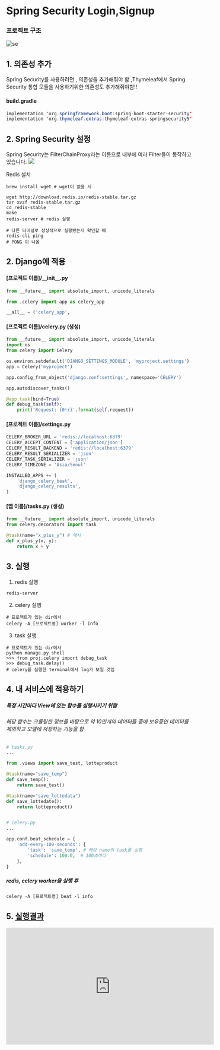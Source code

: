 # Spring Security Login,Signup

### 프로젝트 구조
![se](https://user-images.githubusercontent.com/65895403/103454952-0e5fef00-4d2c-11eb-9b97-ba44a774c717.PNG)


## 1. 의존성 추가
Spring Security를 사용하려면 , 의존성을 추가해줘야 함 ,Thymeleaf에서 Spring Security 통합 모듈을 사용하기위한 의존성도 추가해줘야함!!
#### build.gradle
``` java
implementation 'org.springframework.boot:spring-boot-starter-security'
implementation 'org.thymeleaf.extras:thymeleaf-extras-springsecurity5'
```
## 2. Spring Security 설정
Spring Security는 FilterChainProxy라는 이름으로 내부에 여러 Filter들이 동작하고 있습니다.
<img src="https://godekdls.github.io/images/springsecurity/securityfilterchain.png">





Redis 설치
``` termianl
brew install wget # wget이 없을 시

wget http://download.redis.io/redis-stable.tar.gz
tar xvzf redis-stable.tar.gz
cd redis-stable
make
redis-server # redis 실행

# 다른 터미널로 정상적으로 실행됐는지 확인할 때
redis-cli ping
# PONG 이 나옴
```

## 2. Django에 적용
#### [프로젝트 이름]/_\_init__.py
``` python
from __future__ import absolute_import, unicode_literals

from .celery import app as celery_app

__all__ = ('celery_app',
```

#### [프로젝트 이름]/celery.py (생성)
``` python
from __future__ import absolute_import, unicode_literals
import os
from celery import Celery

os.environ.setdefault('DJANGO_SETTINGS_MODULE', 'myproject.settings')
app = Celery('myproject')

app.config_from_object('django.conf:settings', namespace='CELERY')

app.autodiscover_tasks()

@app.task(bind=True)
def debug_task(self):
    print('Request: {0!r}'.format(self.request))
```

#### [프로젝트 이름]/settings.py
``` python
CELERY_BROKER_URL = 'redis://localhost:6379'
CELERY_ACCEPT_CONTENT = ['application/json']
CELERY_RESULT_BACKEND = 'redis://localhost:6379'
CELERY_RESULT_SERIALIZER = 'json'
CELERY_TASK_SERIALIZER = 'json'
CELERY_TIMEZONE = 'Asia/Seoul'

INSTALLED_APPS += (
    'django_celery_beat',
    'django_celery_results',
)
```

#### [앱 이름]/tasks.py (생성)
``` python
from __future__ import absolute_import, unicode_literals
from celery.decorators import task

@task(name="x_plus_y") # 예시
def x_plus_y(x, y):
    return x + y
```


## 3. 실행
1. redis 실행
``` terminal
redis-server
```
2. celery 실행
``` terminal
# 프로젝트가 있는 dir에서
celery -A [프로젝트명] worker -l info
```
3. task 실행
``` terminal
# 프로젝트가 있는 dir에서
python manage.py shell
>>> from proj.celery import debug_task
>>> debug_task.delay()
# celery를 실행한 terminal에서 log가 보일 것임
```


## 4. 내 서비스에 적용하기
##### 특정 시간마다 View에 있는 함수를 실행시키기 위함
###### <i>해당 함수는 크롤링한 정보를 바탕으로 약 10만개의 데이터들 중에 보유중인 데이터를 제외하고 모델에 저장하는 기능을 함 </i>
``` python
# tasks.py
...

from .views import save_test, lotteproduct

@task(name="save_temp")
def save_temp():
    return save_test()

@task(name="save_lottedata")
def save_lottedate():
    return lotteproduct()


# celery.py
...

app.conf.beat_schedule = {
    'add-every-100-seconds': {
        'task': 'save_temp', # 해당 name의 task를 실행
        'schedule': 100.0,  # 100초마다
    },
}
```
##### redis, celery worker을 실행 후
``` terminal
celery -A [프로젝트명] beat -l info
```

## 5. [실행결과](https://youtu.be/wAfYfT6tNiI)




<iframe width="560" height="315" src="https://www.youtube.com/embed/wAfYfT6tNiI" frameborder="0" allow="accelerometer; autoplay; clipboard-write; encrypted-media; gyroscope; picture-in-picture" allowfullscreen></iframe>
